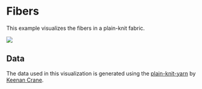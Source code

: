 # Fibers

This example visualizes the fibers in a plain-knit fabric.

[<img src="https://github.com/qnzhou/hakowan-gallery/blob/main/gallery/Fibers/results/fibers.png?raw=true"/>](https://github.com/qnzhou/hakowan-gallery/blob/main/gallery/Fibers/results/fibers.png?raw=true)

## Data

The data used in this visualization is generated using the [plain-knit-yarn](https://github.com/keenancrane/plain-knit-yarn) by [Keenan Crane](https://www.cs.cmu.edu/~kmcrane/).
